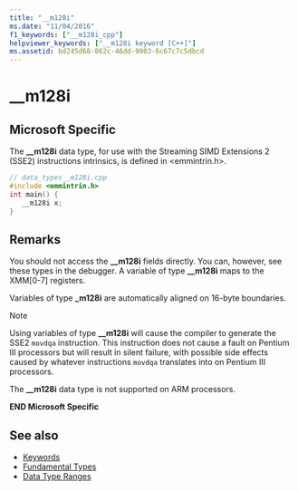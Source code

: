 ```yaml
---
title: "__m128i"
ms.date: "11/04/2016"
f1_keywords: ["__m128i_cpp"]
helpviewer_keywords: ["__m128i keyword [C++]"]
ms.assetid: bd245d68-862c-46dd-9903-6c67c7c5dbcd
---
```

# __m128i

## Microsoft Specific

The **__m128i** data type, for use with the Streaming SIMD Extensions 2 (SSE2) instructions intrinsics, is defined in \<emmintrin.h>.

```cpp
// data_types__m128i.cpp
#include <emmintrin.h>
int main() {
   __m128i x;
}
```

## Remarks

You should not access the **__m128i** fields directly. You can, however, see these types in the debugger. A variable of type **__m128i** maps to the XMM[0-7] registers.

Variables of type **_m128i** are automatically aligned on 16-byte boundaries.

> [!NOTE]
>  Using variables of type **__m128i** will cause the compiler to generate the SSE2 `movdqa` instruction. This instruction does not cause a fault on Pentium III processors but will result in silent failure, with possible side effects caused by whatever instructions `movdqa` translates into on Pentium III processors.

The **__m128i** data type is not supported on ARM processors.

**END Microsoft Specific**

## See also

- [Keywords](../cpp/keywords-cpp.md)
- [Fundamental Types](../cpp/fundamental-types-cpp.md)
- [Data Type Ranges](../cpp/data-type-ranges.md)
